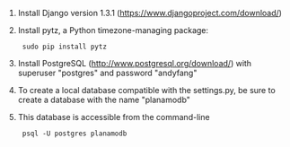 1. Install Django version 1.3.1 (https://www.djangoproject.com/download/)
2. Install pytz, a Python timezone-managing package:

        sudo pip install pytz
3. Install PostgreSQL (http://www.postgresql.org/download/) with superuser "postgres" and password "andyfang"
4. To create a local database compatible with the settings.py, be sure to create a database with the name "planamodb"
5. This database is accessible from the command-line

        psql -U postgres planamodb